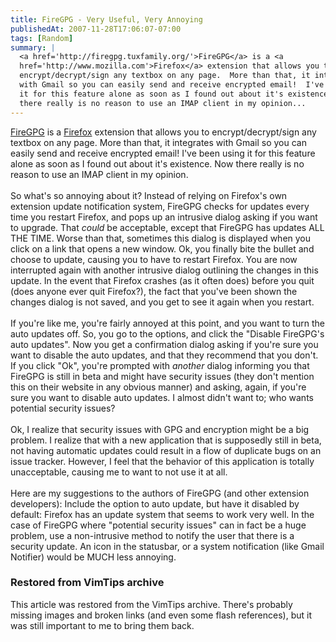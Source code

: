 ```yaml
---
title: FireGPG - Very Useful, Very Annoying
publishedAt: 2007-11-28T17:06:07-07:00
tags: [Random]
summary: |
  <a href='http://firegpg.tuxfamily.org/'>FireGPG</a> is a <a
  href='http://www.mozilla.com'>Firefox</a> extension that allows you to
  encrypt/decrypt/sign any textbox on any page.  More than that, it integrates
  with Gmail so you can easily send and receive encrypted email!  I've been using
  it for this feature alone as soon as I found out about it's existence.  Now
  there really is no reason to use an IMAP client in my opinion...
---
```

<a href='http://firegpg.tuxfamily.org/'>FireGPG</a> is a <a
href='http://www.mozilla.com'>Firefox</a> extension that allows you to
encrypt/decrypt/sign any textbox on any page.  More than that, it integrates
with Gmail so you can easily send and receive encrypted email!  I've been using
it for this feature alone as soon as I found out about it's existence.  Now
there really is no reason to use an IMAP client in my opinion.<br><br>
 So
what's so annoying about it?  Instead of relying on Firefox's own extension
update notification system, FireGPG checks for updates every time you restart
Firefox, and pops up an intrusive dialog asking if you want to upgrade.  That
<i>could</i> be acceptable, except that FireGPG has updates ALL THE TIME.
Worse than that, sometimes this dialog is displayed when you click on a link
that opens a new window.  Ok, you finally bite the bullet and choose to update,
causing you to have to restart Firefox.  You are now interrupted again with
another intrusive dialog outlining the changes in this update.  In the event
that Firefox crashes (as it often does) before you quit (does anyone ever quit
Firefox?), the fact that you've been shown the changes dialog is not saved, and
you get to see it again when you restart.
 <br><br>If you're like me, you're
fairly annoyed at this point, and you want to turn the auto updates off.  So,
you go to the options, and click the "Disable FireGPG's auto updates".  Now you
get a confirmation dialog asking if you're sure you want to disable the auto
updates, and that they recommend that you don't.  If you click "Ok", you're
prompted with <i>another</i> dialog informing you that FireGPG is still in beta
and might have security issues (they don't mention this on their website in any
obvious manner) and asking, again, if you're sure you want to disable auto
updates.  I almost didn't want to; who wants potential security
issues?<br><br>
 Ok, I realize that security issues with GPG and encryption
might be a big problem.  I realize that with a new application that is
supposedly still in beta, not having automatic updates could result in a flow
of duplicate bugs on an issue tracker.  However, I feel that the behavior of
this application is totally unacceptable, causing me to want to not use it at
all. <br><br>
 Here are my suggestions to the authors of FireGPG (and other
extension developers):  Include the option to auto update, but have it disabled
by default:  Firefox has an update system that seems to work very well.  In the
case of FireGPG where "potential security issues" can in fact be a huge
problem, use a non-intrusive method to notify the user that there is a security
update.  An icon in the statusbar, or a system notification (like Gmail
Notifier) would be MUCH less annoying.

<div class="restored-from-archive">
  <h3>Restored from VimTips archive</h3>
  <p>
  This article was restored from the VimTips archive. There's probably
  missing images and broken links (and even some flash references), but it
  was still important to me to bring them back.
  </p>
</div>
